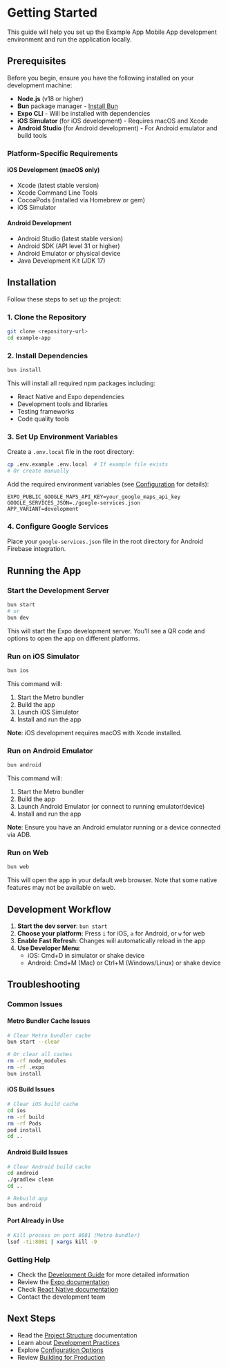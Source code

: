 # Getting Started

This guide will help you set up the Example App Mobile App development environment and run the application locally.

## Prerequisites

Before you begin, ensure you have the following installed on your development machine:

- **Node.js** (v18 or higher)
- **Bun** package manager - [Install Bun](https://bun.sh)
- **Expo CLI** - Will be installed with dependencies
- **iOS Simulator** (for iOS development) - Requires macOS and Xcode
- **Android Studio** (for Android development) - For Android emulator and build tools

### Platform-Specific Requirements

#### iOS Development (macOS only)
- Xcode (latest stable version)
- Xcode Command Line Tools
- CocoaPods (installed via Homebrew or gem)
- iOS Simulator

#### Android Development
- Android Studio (latest stable version)
- Android SDK (API level 31 or higher)
- Android Emulator or physical device
- Java Development Kit (JDK 17)

## Installation

Follow these steps to set up the project:

### 1. Clone the Repository

```bash
git clone <repository-url>
cd example-app
```

### 2. Install Dependencies

```bash
bun install
```

This will install all required npm packages including:
- React Native and Expo dependencies
- Development tools and libraries
- Testing frameworks
- Code quality tools

### 3. Set Up Environment Variables

Create a `.env.local` file in the root directory:

```bash
cp .env.example .env.local  # If example file exists
# Or create manually
```

Add the required environment variables (see [Configuration](./CONFIGURATION.md) for details):

```env
EXPO_PUBLIC_GOOGLE_MAPS_API_KEY=your_google_maps_api_key
GOOGLE_SERVICES_JSON=./google-services.json
APP_VARIANT=development
```

### 4. Configure Google Services

Place your `google-services.json` file in the root directory for Android Firebase integration.

## Running the App

### Start the Development Server

```bash
bun start
# or
bun dev
```

This will start the Expo development server. You'll see a QR code and options to open the app on different platforms.

### Run on iOS Simulator

```bash
bun ios
```

This command will:
1. Start the Metro bundler
2. Build the app
3. Launch iOS Simulator
4. Install and run the app

**Note**: iOS development requires macOS with Xcode installed.

### Run on Android Emulator

```bash
bun android
```

This command will:
1. Start the Metro bundler
2. Build the app
3. Launch Android Emulator (or connect to running emulator/device)
4. Install and run the app

**Note**: Ensure you have an Android emulator running or a device connected via ADB.

### Run on Web

```bash
bun web
```

This will open the app in your default web browser. Note that some native features may not be available on web.

## Development Workflow

1. **Start the dev server**: `bun start`
2. **Choose your platform**: Press `i` for iOS, `a` for Android, or `w` for web
3. **Enable Fast Refresh**: Changes will automatically reload in the app
4. **Use Developer Menu**:
   - iOS: Cmd+D in simulator or shake device
   - Android: Cmd+M (Mac) or Ctrl+M (Windows/Linux) or shake device

## Troubleshooting

### Common Issues

#### Metro Bundler Cache Issues
```bash
# Clear Metro bundler cache
bun start --clear

# Or clear all caches
rm -rf node_modules
rm -rf .expo
bun install
```

#### iOS Build Issues
```bash
# Clear iOS build cache
cd ios
rm -rf build
rm -rf Pods
pod install
cd ..
```

#### Android Build Issues
```bash
# Clear Android build cache
cd android
./gradlew clean
cd ..

# Rebuild app
bun android
```

#### Port Already in Use
```bash
# Kill process on port 8081 (Metro bundler)
lsof -ti:8081 | xargs kill -9
```

### Getting Help

- Check the [Development Guide](./DEVELOPMENT.md) for more detailed information
- Review the [Expo documentation](https://docs.expo.dev/)
- Check [React Native documentation](https://reactnative.dev/)
- Contact the development team

## Next Steps

- Read the [Project Structure](./PROJECT_STRUCTURE.md) documentation
- Learn about [Development Practices](./DEVELOPMENT.md)
- Explore [Configuration Options](./CONFIGURATION.md)
- Review [Building for Production](./BUILDING.md)
